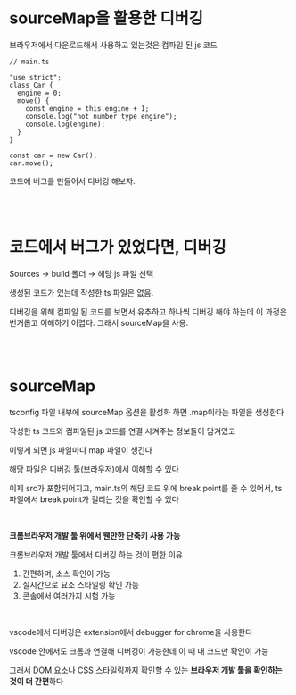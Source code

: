 # sourceMap을 활용한 디버깅

브라우저에서 다운로드해서 사용하고 있는것은 컴파일 된 js 코드

```tsx
// main.ts

"use strict";
class Car {
  engine = 0;
  move() {
    const engine = this.engine + 1;
    console.log("not number type engine");
    console.log(engine);
  }
}

const car = new Car();
car.move();
```

코드에 버그를 만들어서 디버깅 해보자.

<br>
<br>

# 코드에서 버그가 있었다면, 디버깅

Sources → build 폴더 → 해당 js 파일 선택

생성된 코드가 있는데 작성한 ts 파일은 없음.

디버깅을 위해 컴파일 된 코드를 보면서 유추하고 하나씩 디버깅 해야 하는데 이 과정은 번거롭고 이해하기 어렵다. 그래서 sourceMap을 사용.

<br>
<br>

# sourceMap

tsconfig 파일 내부에 sourceMap 옵션을 활성화 하면 .map이라는 파일을 생성한다

작성한 ts 코드와 컴파일된 js 코드를 연결 시켜주는 정보들이 담겨있고

이렇게 되면 js 파일마다 map 파일이 생긴다

해당 파일은 디버깅 툴(브라우저)에서 이해할 수 있다

이제 src가 포함되어지고, main.ts의 해당 코드 위에 break point를 줄 수 있어서, ts 파일에서 break point가 걸리는 것을 확인할 수 있다

<br>

**크롬브라우저 개발 툴 위에서 웬만한 단축키 사용 가능**

크롬브라우저 개발 툴에서 디버깅 하는 것이 편한 이유

1. 간편하며, 소스 확인이 가능
2. 실시간으로 요소 스타일링 확인 가능
3. 콘솔에서 여러가지 시험 가능

<br>

vscode에서 디버깅은 extension에서 debugger for chrome을 사용한다

vscode 안에서도 크롬과 연결해 디버깅이 가능한데 이 때 내 코드만 확인이 가능

그래서 DOM 요소나 CSS 스타일링까지 확인할 수 있는 **브라우저 개발 툴을 확인하는 것이 더 간편**하다
